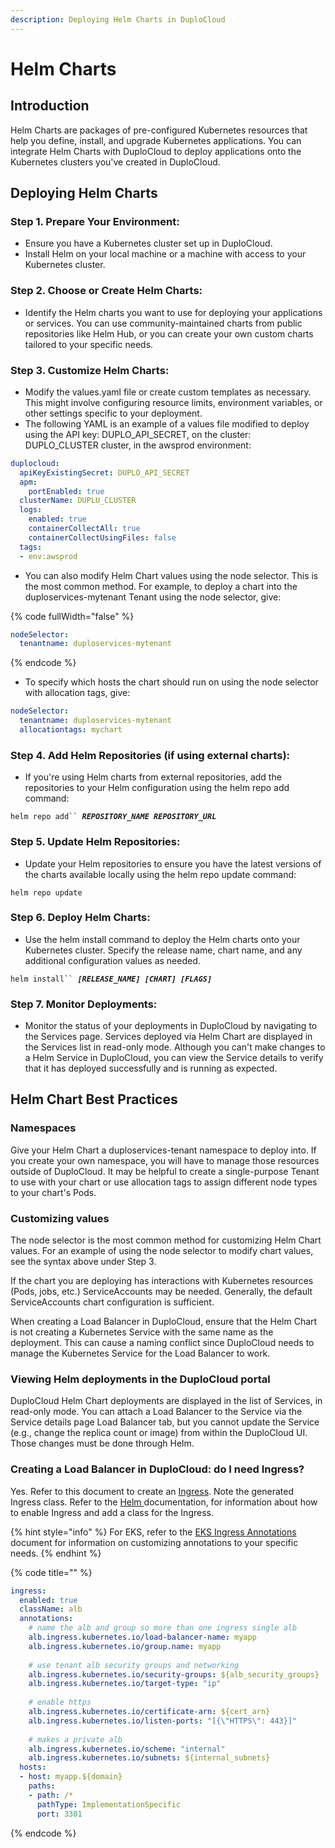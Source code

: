 ```yaml
---
description: Deploying Helm Charts in DuploCloud
---
```


# Helm Charts

## Introduction

Helm Charts are packages of pre-configured Kubernetes resources that help you define, install, and upgrade Kubernetes applications. You can integrate Helm Charts with DuploCloud to deploy applications onto the Kubernetes clusters you've created in DuploCloud.

## Deploying Helm Charts

### **Step 1. Prepare Your Environment**:

* Ensure you have a Kubernetes cluster set up in DuploCloud.&#x20;
* Install Helm on your local machine or a machine with access to your Kubernetes cluster.

### **Step 2. Choose or Create Helm Charts**:

* Identify the Helm charts you want to use for deploying your applications or services. You can use community-maintained charts from public repositories like Helm Hub, or you can create your own custom charts tailored to your specific needs.

### **Step 3. Customize Helm Charts**:

* Modify the values.yaml file or create custom templates as necessary. This might involve configuring resource limits, environment variables, or other settings specific to your deployment.&#x20;
* The following YAML is an example of a values file modified to deploy using the API key: DUPLO\_API\_SECRET, on the cluster: DUPLO\_CLUSTER cluster, in the awsprod environment: &#x20;

```yaml
duplocloud:
  apiKeyExistingSecret: DUPLO_API_SECRET
  apm:
    portEnabled: true
  clusterName: DUPLU_CLUSTER
  logs:
    enabled: true
    containerCollectAll: true
    containerCollectUsingFiles: false
  tags:
  - env:awsprod
```

* You can also modify Helm Chart values using the node selector. This is the most common method. For example, to deploy a chart into the duploservices-mytenant Tenant using the node selector, give:

{% code fullWidth="false" %}
```yaml
nodeSelector:
  tenantname: duploservices-mytenant
```
{% endcode %}

* To specify which hosts the chart should run on using the node selector with  allocation tags, give:

```yaml
nodeSelector:
  tenantname: duploservices-mytenant
  allocationtags: mychart
```

### &#x20;**Step 4. Add Helm Repositories (if using external charts)**:

* If you're using Helm charts from external repositories, add the repositories to your Helm configuration using the helm repo add command:

`helm repo add`` `_**`REPOSITORY_NAME REPOSITORY_URL`**_&#x20;

### **Step 5. Update Helm Repositories**:

* Update your Helm repositories to ensure you have the latest versions of the charts available locally using the helm repo update command:

`helm repo update`

### **Step 6. Deploy Helm Charts**:

* Use the helm install command to deploy the Helm charts onto your Kubernetes cluster. Specify the release name, chart name, and any additional configuration values as needed.

`helm install`` `_**`[RELEASE_NAME] [CHART] [FLAGS]`**_

### **Step 7. Monitor Deployments**:

* Monitor the status of your deployments in DuploCloud by navigating to the Services page. Services deployed via Helm Chart are displayed in the Services list in read-only mode. Although you can't make changes to a Helm Service in DuploCloud, you can view the Service details to verify that it has deployed successfully and is running as expected.&#x20;

## Helm Chart Best Practices

### Namespaces

Give your Helm Chart a duploservices-tenant namespace to deploy into. If you create your own namespace, you will have to manage those resources outside of DuploCloud. It may be helpful to create a single-purpose Tenant to use with your chart or use allocation tags to assign different node types to your chart's Pods.

### Customizing values

The node selector is the most common method for customizing Helm Chart values. For an example of using the node selector to modify chart values, see the syntax above under Step 3.&#x20;

If the chart you are deploying has interactions with Kubernetes resources (Pods, jobs, etc.) ServiceAccounts may be needed. Generally, the default ServiceAccounts chart configuration is sufficient.

When creating a Load Balancer in DuploCloud, ensure that the Helm Chart is not creating a Kubernetes Service with the same name as the deployment. This can cause a naming conflict since DuploCloud needs to manage the Kubernetes Service for the Load Balancer to work.&#x20;

### Viewing Helm deployments in the DuploCloud portal

DuploCloud Helm Chart deployments are displayed in the list of Services, in read-only mode. You can attach a Load Balancer to the Service via the Service details page Load Balancer tab, but you cannot update the Service (e.g., change the replica count or image) from within the DuploCloud UI. Those changes must be done through Helm.

### Creating a Load Balancer in DuploCloud: do I need Ingress?

Yes. Refer to this document to create an [Ingress](../kubernetes-overview/ingress-loadbalancer/adding-ingress.md). Note the generated Ingress class. Refer to the [Helm ](https://helm.sh/docs/)documentation, for information about how to enable Ingress and add a class for the Ingress.&#x20;

{% hint style="info" %}
For EKS, refer to the [EKS Ingress Annotations](https://kubernetes-sigs.github.io/aws-load-balancer-controller/v2.7/guide/ingress/annotations/) document for information on customizing annotations to your specific needs.
{% endhint %}

{% code title="" %}
```yaml
ingress: 
  enabled: true
  className: alb
  annotations: 
    # name the alb and group so more than one ingress single alb
    alb.ingress.kubernetes.io/load-balancer-name: myapp
    alb.ingress.kubernetes.io/group.name: myapp
    
    # use tenant alb security groups and networking
    alb.ingress.kubernetes.io/security-groups: ${alb_security_groups}
    alb.ingress.kubernetes.io/target-type: "ip"
    
    # enable https
    alb.ingress.kubernetes.io/certificate-arn: ${cert_arn}
    alb.ingress.kubernetes.io/listen-ports: "[{\"HTTPS\": 443}]"
    
    # makes a private alb
    alb.ingress.kubernetes.io/scheme: "internal"
    alb.ingress.kubernetes.io/subnets: ${internal_subnets}
  hosts:
  - host: myapp.${domain}
    paths:
    - path: /*
      pathType: ImplementationSpecific
      port: 3301
```
{% endcode %}
